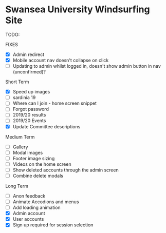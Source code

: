 # Swansea University Windsurfing Site

TODO:

FIXES

-   [x] Admin redirect
-   [x] Mobile account nav doesn't collapse on click
-   [ ] Updating to admin whilst logged in, doesn't show admin button in nav (unconfirmed)?

Short Term

-   [x] Speed up images
-   [ ] sardinia 19
-   [ ] Where can I join - home screen snippet
-   [ ] Forgot password
-   [ ] 2019/20 results
-   [ ] 2019/20 Events
-   [x] Update Committee descriptions

Medium Term

-   [ ] Gallery
-   [ ] Modal images
-   [ ] Footer image sizing
-   [ ] Videos on the home screen
-   [ ] Show deleted accounts through the admin screen
-   [ ] Combine delete modals

Long Term

-   [ ] Anon feedback
-   [ ] Animate Accodions and menus
-   [ ] Add loading animation
-   [x] Admin account
-   [x] User accounts
-   [x] Sign up required for session selection
